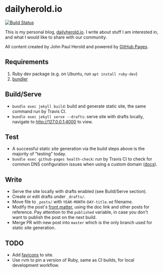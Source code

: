 dailyherold.io
===========

[![Build Status](https://travis-ci.com/dailyherold/dailyherold.github.io.svg?branch=master)](https://travis-ci.com/dailyherold/dailyherold.github.io)

This is my personal blog, [dailyherold.io](https://dailyherold.io). I write about stuff I am interested in, and what I would like to share with our community.

All content created by John Paul Herold and powered by [GitHub Pages](https://pages.github.com/).

## Requirements

1. Ruby dev package (e.g. on Ubuntu, run `apt install ruby-dev`)
2. [bundler](https://bundler.io/)

## Build/Serve

- `bundle exec jekyll build`: build and generate static site, the same command run by Travis CI.
- `bundle exec jekyll serve --drafts`: serve site with drafts locally, navigate to http://127.0.0.1:4000 to view.

## Test

- A successful static site generation via the build steps above is the majority of "testing" today.
- `bundle exec github-pages health-check`: run by Travis CI to check for common DNS configuration issues when using a custom domain ([docs](https://github.com/github/pages-gem#health-check)).

## Write

- Serve the site locally with drafts enabled (see Build/Serve section).
- Create or edit drafts under `_drafts/`.
- Move file to `_posts/` with `YEAR-MONTH-DAY-title.md` filename.
- Modify the post's [front matter](https://jekyllrb.com/docs/front-matter/), using the doc link and other posts for reference. Pay attention to the `published` variable, in case you don't want to publish the post on the next build.
- Merge PR with new post into `master` which is the only branch used for static site generation.

## TODO

- Add [favicons](https://github.com/mmistakes/minimal-mistakes/issues/949) to site.
- Use rvm to pin a version of Ruby, same as CI builds, for local development workflow.
